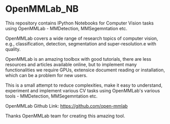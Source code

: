 # OpenMMLab_NB

This repository contains IPython Notebooks for Computer Vision tasks using OpenMMLab - MMDetection, MMSegemntation etc. 

OpenMMLab covers a wide range of research topics of computer vision, e.g., classification, detection, segmentation and super-resolution.e with quality.

OpenMMLab is an amazing toolbox with good tutorials, there are less resources and articles available online, but to implement many functionalities we require GPUs, extensice document reading or installation, which can be a problem for new users.

This is a small attempt to reduce complexities, make it easy to understand, experiment and implement various CV tasks using OpenMMLab's various tools - MMDetection, MMSegemntation etc.

OpenMMLab Github Link: https://github.com/open-mmlab

Thanks OpenMMLab team for creating this amazing tool.

